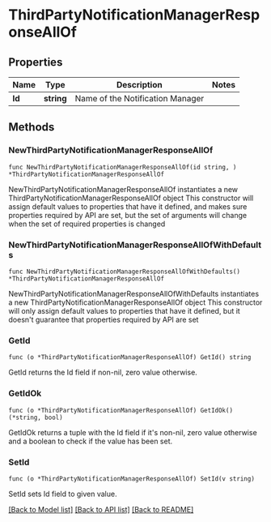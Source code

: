 # ThirdPartyNotificationManagerResponseAllOf

## Properties

Name | Type | Description | Notes
------------ | ------------- | ------------- | -------------
**Id** | **string** | Name of the Notification Manager | 

## Methods

### NewThirdPartyNotificationManagerResponseAllOf

`func NewThirdPartyNotificationManagerResponseAllOf(id string, ) *ThirdPartyNotificationManagerResponseAllOf`

NewThirdPartyNotificationManagerResponseAllOf instantiates a new ThirdPartyNotificationManagerResponseAllOf object
This constructor will assign default values to properties that have it defined,
and makes sure properties required by API are set, but the set of arguments
will change when the set of required properties is changed

### NewThirdPartyNotificationManagerResponseAllOfWithDefaults

`func NewThirdPartyNotificationManagerResponseAllOfWithDefaults() *ThirdPartyNotificationManagerResponseAllOf`

NewThirdPartyNotificationManagerResponseAllOfWithDefaults instantiates a new ThirdPartyNotificationManagerResponseAllOf object
This constructor will only assign default values to properties that have it defined,
but it doesn't guarantee that properties required by API are set

### GetId

`func (o *ThirdPartyNotificationManagerResponseAllOf) GetId() string`

GetId returns the Id field if non-nil, zero value otherwise.

### GetIdOk

`func (o *ThirdPartyNotificationManagerResponseAllOf) GetIdOk() (*string, bool)`

GetIdOk returns a tuple with the Id field if it's non-nil, zero value otherwise
and a boolean to check if the value has been set.

### SetId

`func (o *ThirdPartyNotificationManagerResponseAllOf) SetId(v string)`

SetId sets Id field to given value.



[[Back to Model list]](../README.md#documentation-for-models) [[Back to API list]](../README.md#documentation-for-api-endpoints) [[Back to README]](../README.md)


